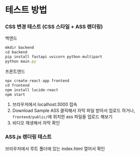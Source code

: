 # 테스트 방법

### CSS 변경 테스트 (CSS 스타일 + ASS 렌더링)

백엔드

```jsx
mkdir backend
cd backend
pip install fastapi uvicorn python-multipart
python main.py
```

프론트엔드

```jsx
npx create-react-app frontend
cd frontend
npm install lucide-react
npm start
```

1. 브라우저에서 localhost:3000 접속
2. Download Sample ASS 클릭해서 자막 파일 받아서 업로드 하거나, `frontend/public/`에 위치한 ass 파일들 업로드 해보기
3. 비디오 재생해서 자막 확인

### ASS.js 렌더링 테스트

브라우저에서 루트 폴더에 있는 index.html 열어서 확인
